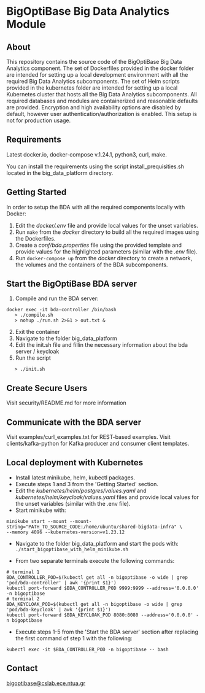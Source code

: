 BigOptiBase Big Data Analytics Module 
=====================================


About
-----
This repository contains the source code of the BigOptiBase Big Data Analytics component.
The set of Dockerfiles provided in the docker folder are intended for setting up a
local development environment with all the required Big Data Analytics subcomponents. 
The set of Helm scripts provided in the kubernetes folder are intended for setting up a
local Kubernetes cluster that hosts all the Big Data Analytics subcomponents.
All required databases and modules are containerized and reasonable defaults are 
provided. Encryption and high availability options are disabled by default, however 
user authentication/authorization is enabled. This setup is not for production usage.


Requirements
------------
Latest docker.io, docker-compose v.1.24.1, python3, curl, make.

You can install the requirements using the script install_prequisities.sh located 
in the big_data_platform directory.


Getting Started
---------------
In order to setup the BDA with all the required components locally with Docker:
 
1. Edit the _docker/.env_ file and provide local values for the unset variables.
2. Run ```make``` from the _docker_ directory to build all the required images using
   the Dockerfiles.
3. Create a _conf/bda.properties_ file using the provided template and provide values 
   for the highlighted parameters (similar with the _.env_ file).
4. Run ```docker-compose up``` from the _docker_ directory to create a network, the 
   volumes and the containers of the BDA subcomponents.



Start the BigOptiBase BDA server
--------------------------------
1. Compile and run the BDA server:
```
docker exec -it bda-controller /bin/bash
   > ./compile.sh 
   > nohup ./run.sh 2>&1 > out.txt &
```
2. Exit the container
3. Navigate to the folder big_data_platform
4. Edit the init.sh file and fillin the necessary information about the bda server / keycloak
5. Run the script
```
   > ./init.sh
```


Create Secure Users
--------------
Visit security/README.md for more information


Communicate with the BDA server
-------------------------------
Visit examples/curl_examples.txt for REST-based examples.
Visit clients/kafka-python for Kafka producer and consumer client templates.


Local deployment with Kubernetes
--------------------------------
- Install latest minikube, helm, kubectl packages.
- Execute steps 1 and 3 from the 'Getting Started' section.
- Edit the _kubernetes/helm/postgres/values.yaml_ and _kubernetes/helm/keycloak/values.yaml_ 
  files and provide local values for the unset variables (similar with the .env file).
- Start minikube with:
```
minikube start --mount --mount-string="PATH_TO_SOURCE_CODE:/home/ubuntu/shared-bigdata-infra" \
--memory 4096 --kubernetes-version=v1.23.12 
```
- Navigate to the folder big_data_platform and start the pods with: 
```./start_bigoptibase_with_helm_minikube.sh```

- From two separate terminals execute the following commands:
```
# terminal 1
BDA_CONTROLLER_POD=$(kubectl get all -n bigoptibase -o wide | grep 'pod/bda-controller' | awk '{print $1}')
kubectl port-forward $BDA_CONTROLLER_POD 9999:9999 --address='0.0.0.0' -n bigoptibase
# terminal 2 
BDA_KEYCLOAK_POD=$(kubectl get all -n bigoptibase -o wide | grep 'pod/bda-keycloak' | awk '{print $1}')
kubectl port-forward $BDA_KEYCLOAK_POD 8080:8080 --address='0.0.0.0' -n bigoptibase
```
- Execute steps 1-5 from the 'Start the BDA server' section after replacing the first command 
of step 1 with the following: 
```
kubectl exec -it $BDA_CONTROLLER_POD -n bigoptibase -- bash
```


Contact
-------
bigoptibase@cslab.ece.ntua.gr 
